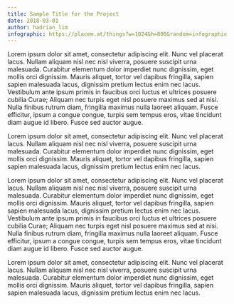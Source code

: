 ```yaml
---
title: Sample Title for the Project
date: 2018-03-01
author: hadrian_lim
infographic: https://placem.at/things?w=1024&h=800&random=infographic
---
```


Lorem ipsum dolor sit amet, consectetur adipiscing elit. Nunc vel placerat lacus. Nullam aliquam nisl nec nisl viverra, posuere suscipit urna malesuada. Curabitur elementum dolor imperdiet nunc dignissim, eget mollis orci dignissim. Mauris aliquet, tortor vel dapibus fringilla, sapien sapien malesuada lacus, dignissim pretium lectus enim nec lacus. Vestibulum ante ipsum primis in faucibus orci luctus et ultrices posuere cubilia Curae; Aliquam nec turpis eget nisl posuere maximus sed at nisi. Nulla finibus rutrum diam, fringilla maximus nulla laoreet aliquam. Fusce efficitur, ipsum a congue congue, turpis sem tempus eros, vitae tincidunt diam augue id libero. Fusce sed auctor augue.

Lorem ipsum dolor sit amet, consectetur adipiscing elit. Nunc vel placerat lacus. Nullam aliquam nisl nec nisl viverra, posuere suscipit urna malesuada. Curabitur elementum dolor imperdiet nunc dignissim, eget mollis orci dignissim. Mauris aliquet, tortor vel dapibus fringilla, sapien sapien malesuada lacus, dignissim pretium lectus enim nec lacus.

Lorem ipsum dolor sit amet, consectetur adipiscing elit. Nunc vel placerat lacus. Nullam aliquam nisl nec nisl viverra, posuere suscipit urna malesuada. Curabitur elementum dolor imperdiet nunc dignissim, eget mollis orci dignissim. Mauris aliquet, tortor vel dapibus fringilla, sapien sapien malesuada lacus, dignissim pretium lectus enim nec lacus. Vestibulum ante ipsum primis in faucibus orci luctus et ultrices posuere cubilia Curae; Aliquam nec turpis eget nisl posuere maximus sed at nisi. Nulla finibus rutrum diam, fringilla maximus nulla laoreet aliquam. Fusce efficitur, ipsum a congue congue, turpis sem tempus eros, vitae tincidunt diam augue id libero. Fusce sed auctor augue.

Lorem ipsum dolor sit amet, consectetur adipiscing elit. Nunc vel placerat lacus. Nullam aliquam nisl nec nisl viverra, posuere suscipit urna malesuada. Curabitur elementum dolor imperdiet nunc dignissim, eget mollis orci dignissim. Mauris aliquet, tortor vel dapibus fringilla, sapien sapien malesuada lacus, dignissim pretium lectus enim nec lacus.